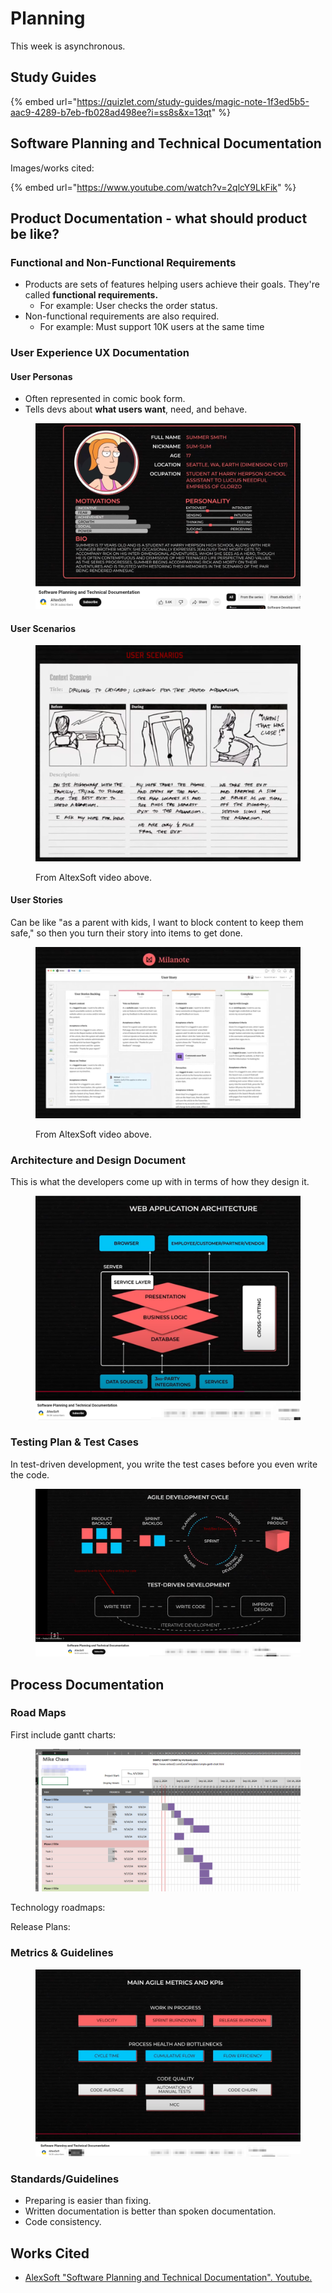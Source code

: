 # Planning

This week is asynchronous.

## Study Guides

{% embed url="https://quizlet.com/study-guides/magic-note-1f3ed5b5-aac9-4289-b7eb-fb028ad498ee?i=ss8s&x=13qt" %}

## Software Planning and Technical Documentation

Images/works cited:

{% embed url="https://www.youtube.com/watch?v=2qlcY9LkFik" %}

## Product Documentation - what should product be like?

### Functional and Non-Functional Requirements

* Products are sets of features helping users achieve their goals. They're called **functional requirements.**
  * For example: User checks the order status.
* Non-functional requirements are also required.
  * For example: Must support 10K users at the same time

### User Experience UX Documentation

#### User Personas

* Often represented in comic book form.
* Tells devs about **what users want**, need, and behave.

<figure><img src="../../../../../.gitbook/assets/image (1) (1) (1) (1) (1) (1) (1) (1) (1) (1) (1) (1).png" alt=""><figcaption></figcaption></figure>

#### User Scenarios

<figure><img src="../../../../../.gitbook/assets/image (2) (1) (1) (1) (1).png" alt=""><figcaption><p>From AltexSoft video above.</p></figcaption></figure>

#### User Stories

Can be like "as a parent with kids, I want to block content to keep them safe," so then you turn their story into items to get done.

<figure><img src="../../../../../.gitbook/assets/image (3) (1) (1) (1).png" alt=""><figcaption><p>From AltexSoft video above.</p></figcaption></figure>

### Architecture and Design Document

This is what the developers come up with in terms of how they design it.

<figure><img src="../../../../../.gitbook/assets/image (4) (1) (1) (1).png" alt=""><figcaption></figcaption></figure>

### Testing Plan & Test Cases

In test-driven development, you write the test cases before you even write the code.

<figure><img src="../../../../../.gitbook/assets/image (5) (1) (1) (1).png" alt=""><figcaption></figcaption></figure>

## Process Documentation

### Road Maps

First include gantt charts:

<figure><img src="../../../../../.gitbook/assets/image (7) (1).png" alt=""><figcaption></figcaption></figure>

Technology roadmaps:

Release Plans:

### Metrics & Guidelines

<figure><img src="../../../../../.gitbook/assets/image (8) (1).png" alt=""><figcaption></figcaption></figure>

### Standards/Guidelines

* Preparing is easier than fixing.
* Written documentation is better than spoken documentation.
* Code consistency.

## Works Cited

* [AlexSoft "Software Planning and Technical Documentation". Youtube.](https://www.youtube.com/watch?v=2qlcY9LkFik)
